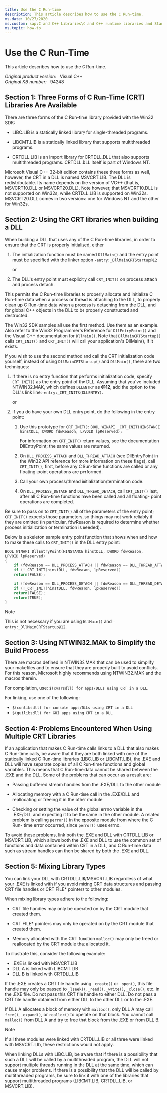```yaml
---
title: Use the C Run-time
description: This article describes how to use the C Run-time.
ms.date: 10/27/2020
ms.custom: sap:C and C++ Libraries\C and C++ runtime libraries and Standard Template Library (STL)
ms.topic: how-to
---
```

# Use the C Run-Time

This article describes how to use the C Run-time.

_Original product version:_ &nbsp; Visual C++  
_Original KB number:_ &nbsp; 94248

## Section 1: Three Forms of C Run-Time (CRT) Libraries Are Available

There are three forms of the C Run-time library provided with the Win32 SDK:

- LIBC.LIB is a statically linked library for single-threaded programs.

- LIBCMT.LIB is a statically linked library that supports multithreaded programs.

- CRTDLL.LIB is an import library for CRTDLL.DLL that also supports multithreaded programs. CRTDLL.DLL itself is part of Windows NT.

Microsoft Visual C++ 32-bit edition contains these three forms as well, however, the CRT in a DLL is named MSVCRT.LIB. The DLL is redistributable. Its name depends on the version of VC++ (that is, MSVCRT10.DLL or MSVCRT20.DLL). Note however, that MSVCRT10.DLL is not supported on Win32s, while CRTDLL.LIB is supported on Win32s. MSVCRT20.DLL comes in two versions: one for Windows NT and the other for Win32s.

## Section 2: Using the CRT libraries when building a DLL

When building a DLL that uses any of the C Run-time libraries, in order to ensure that the CRT is properly initialized, either

1. The initialization function must be named `DllMain()` and the entry point must be specified with the linker option `-entry:_DllMainCRTStartup@12`

   or

2. The DLL's entry point must explicitly call `CRT_INIT()` on process attach and process detach.

This permits the C Run-time libraries to properly allocate and initialize C Run-time data when a process or thread is attaching to the DLL, to properly clean up C Run-time data when a process is detaching from the DLL, and for global C++ objects in the DLL to be properly constructed and destructed.

The Win32 SDK samples all use the first method. Use them as an example. Also refer to the Win32 Programmer's Reference for `DllEntryPoint()` and the Visual C++ documentation for `DllMain()`. Note that `DllMainCRTStartup()` calls `CRT_INIT()` and `CRT_INIT()` will call your application's DllMain(), if it exists.

If you wish to use the second method and call the CRT initialization code yourself, instead of using `DllMainCRTStartup()` and `DllMain()`, there are two techniques:

1. If there is no entry function that performs initialization code, specify `CRT_INIT()` as the entry point of the DLL. Assuming that you've included NTWIN32.MAK, which defines `DLLENTRY` as **@12**, add the option to the DLL's link line:`-entry:_CRT_INIT$(DLLENTRY)`.

   or

2. If you do have your own DLL entry point, do the following in the entry point:

    1. Use this prototype for `CRT_INIT()`: `BOOL WINAPI _CRT_INIT(HINSTANCE hinstDLL, DWORD fdwReason, LPVOID lpReserved);`

       For information on `CRT_INIT()` return values, see the documentation DllEntryPoint; the same values are returned.

    2. On `DLL_PROCESS_ATTACH` and `DLL_THREAD_ATTACH` (see DllEntryPoint in the Win32 API reference for more information on these flags), call `CRT_INIT()`, first, before any C Run-time functions are called or any floating-point operations are performed.

    3. Call your own process/thread initialization/termination code.

    4. On `DLL_PROCESS_DETACH` and `DLL_THREAD_DETACH`, call `CRT_INIT()` last, after all C Run-time functions have been called and all floating- point operations are completed.

Be sure to pass on to `CRT_INIT()` all of the parameters of the entry point; `CRT_INIT()` expects those parameters, so things may not work reliably if they are omitted (in particular, fdwReason is required to determine whether process initialization or termination is needed).

Below is a skeleton sample entry point function that shows when and how to make these calls to `CRT_INIT()` in the DLL entry point:

```cpp
BOOL WINAPI DllEntryPoint(HINSTANCE hinstDLL, DWORD fdwReason,
LPVOID lpReserved)
{
    if (fdwReason == DLL_PROCESS_ATTACH || fdwReason == DLL_THREAD_ATTACH)
    if (!_CRT_INIT(hinstDLL, fdwReason, lpReserved))
    return(FALSE);

    if (fdwReason == DLL_PROCESS_DETACH || fdwReason == DLL_THREAD_DETACH)
    if (!_CRT_INIT(hinstDLL, fdwReason, lpReserved))
    return(FALSE);
    return(TRUE);
}
```

> [!NOTE]
> This is not necessary if you are using `DllMain()` and `-entry:_DllMainCRTStartup@12`.

## Section 3: Using NTWIN32.MAK to Simplify the Build Process

There are macros defined in NTWIN32.MAK that can be used to simplify your makefiles and to ensure that they are properly built to avoid conflicts. For this reason, Microsoft highly recommends using NTWIN32.MAK and the macros therein.

For compilation, use: `$(cvarsdll) for apps/DLLs using CRT in a DLL`.

For linking, use one of the following:

- `$(conlibsdll) for console apps/DLLs using CRT in a DLL`
- `$(guilibsdll) for GUI apps using CRT in a DLL`

## Section 4: Problems Encountered When Using Multiple CRT Libraries

If an application that makes C Run-time calls links to a DLL that also makes C Run-time calls, be aware that if they are both linked with one of the statically linked C Run-time libraries (LIBC.LIB or LIBCMT.LIB), the .EXE and DLL will have separate copies of all C Run-time functions and global variables. This means that C Run-time data cannot be shared between the .EXE and the DLL. Some of the problems that can occur as a result are:

- Passing buffered stream handles from the .EXE/DLL to the other module

- Allocating memory with a C Run-time call in the .EXE/DLL and reallocating or freeing it in the other module

- Checking or setting the value of the global errno variable in the .EXE/DLL and expecting it to be the same in the other module. A related problem is calling `perror()` in the opposite module from where the C Run- time error occurred, since `perror()` uses errno.

To avoid these problems, link both the .EXE and DLL with CRTDLL.LIB or MSVCRT.LIB, which allows both the .EXE and DLL to use the common set of functions and data contained within CRT in a DLL, and C Run-time data such as stream handles can then be shared by both the .EXE and DLL.

## Section 5: Mixing Library Types

You can link your DLL with CRTDLL.LIB/MSVCRT.LIB regardless of what your .EXE is linked with if you avoid mixing CRT data structures and passing CRT file handles or CRT FILE* pointers to other modules.

When mixing library types adhere to the following:

- CRT file handles may only be operated on by the CRT module that created them.

- CRT FILE* pointers may only be operated on by the CRT module that created them.

- Memory allocated with the CRT function `malloc()` may only be freed or reallocated by the CRT module that allocated it.

To illustrate this, consider the following example:

- .EXE is linked with MSVCRT.LIB
- DLL A is linked with LIBCMT.LIB
- DLL B is linked with CRTDLL.LIB

If the .EXE creates a CRT file handle using `_create()` or `_open()`, this file handle may only be passed to `_lseek()`, `_read()`, `_write()`, `_close()`, etc. in the .EXE file. Do not pass this CRT file handle to either DLL. Do not pass a CRT file handle obtained from either DLL to the other DLL or to the .EXE.

If DLL A allocates a block of memory with `malloc()`, only DLL A may call `free()`, `_expand()`, or `realloc()` to operate on that block. You cannot call `malloc()` from DLL A and try to free that block from the .EXE or from DLL B.

> [!NOTE]
> If all three modules were linked with CRTDLL.LIB or all three were linked with MSVCRT.LIb, these restrictions would not apply.

When linking DLLs with LIBC.LIB, be aware that if there is a possibility that such a DLL will be called by a multithreaded program, the DLL will not support multiple threads running in the DLL at the same time, which can cause major problems. If there is a possibility that the DLL will be called by multithreaded programs, be sure to link it with one of the libraries that support multithreaded programs (LIBCMT.LIB, CRTDLL.LIB, or MSVCRT.LIB).

